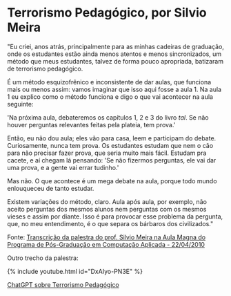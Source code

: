 # Terrorismo Pedagógico, por Silvio Meira

"Eu criei, anos atrás, principalmente para as minhas cadeiras de graduação, onde os estudantes estão ainda menos atentos e menos sincronizados, um método que meus estudantes, talvez de forma pouco apropriada, batizaram de terrorismo pedagógico.

É um método esquizofrênico e inconsistente de dar aulas, que funciona mais ou menos assim: vamos imaginar que isso aqui fosse a aula 1. Na aula 1 eu explico como o método funciona e digo o que vai acontecer na aula seguinte:

'Na próxima aula, debateremos os capítulos 1, 2 e 3 do livro _tal_. Se não houver perguntas relevantes feitas pela plateia, tem prova.'

Então, eu não dou aula; eles vão para casa, leem e participam do debate. Curiosamente, nunca tem prova. Os estudantes estudam que nem o cão para não precisar fazer prova, que seria muito mais fácil. Estudam pra cacete, e aí chegam lá pensando: 'Se não fizermos perguntas, ele vai dar uma prova, e a gente vai errar tudinho.'

Mas não. O que acontece é um mega debate na aula, porque todo mundo enlouqueceu de tanto estudar.

Existem variações do método, claro. Aula após aula, por exemplo, não aceito perguntas dos mesmos alunos nem perguntas com os mesmos vieses e assim por diante. Isso é para provocar esse problema da pergunta, que, no meu entendimento, é o que separa os bárbaros dos civilizados."

Fonte: [Transcrição da palestra do prof. Silvio Meira na Aula Magna do Programa de Pós-Graduação em Computação Aplicada - 22/04/2010
](http://dainf.ct.utfpr.edu.br/wiki/index.php?title=Transcri%C3%A7%C3%A3o_da_palestra_do_prof._Silvio_Meira_na_Aula_Magna_do_Programa_de_P%C3%B3s-Gradua%C3%A7%C3%A3o_em_Computa%C3%A7%C3%A3o_Aplicada_-_22/04/2010&oldid=3558)

Outro trecho da palestra:

{% include youtube.html id="DxAIyo-PN3E" %}




[ChatGPT sobre Terrorismo Pedagógico](https://chatgpt.com/share/67d1e054-6834-8002-a8f4-ae88a895d0ea)
